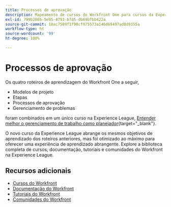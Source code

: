 ```yaml
---
title: Processos de aprovação
description: Mapeamento de cursos do Workfront One para cursos da Experience League
exl-id: 799b286b-5e95-4793-b7d5-db69bfbb422a
source-git-commit: 18ac7509f1f90cf975573a146d69497ad8d9355a
workflow-type: ht
source-wordcount: '99'
ht-degree: 100%

---
```


# Processos de aprovação

Os quatro roteiros de aprendizagem do Workfront One a seguir,

* Modelos de projeto
* Etapas
* Processos de aprovação
* Gerenciamento de problemas

foram combinados em um único curso na Experience League, [Entender melhor o gerenciamento de trabalho como planejador](https://experienceleague.adobe.com/?recommended=Workfront-U-1-2022.3.planners){target="_blank"}.

O novo curso da Experience League abrange os mesmos objetivos de aprendizado dos roteiros anteriores, mas foi otimizado ao máximo para oferecer uma experiência de aprendizado abrangente.  Explore a biblioteca completa de cursos, documentação, tutoriais e comunidades do Workfront na Experience League.

## Recursos adicionais

* [Cursos do Workfront](https://experienceleague.adobe.com/?lang=pt-BR&amp;Solution=Workfront#courses)
* [Documentação do Workfront](https://experienceleague.adobe.com/docs/workfront.html?lang=pt-BR)
* [Tutoriais do Workfront](https://experienceleague.adobe.com/docs/workfront-learn/tutorials-workfront/home.html?lang=pt-BR)
* [Comunidades do Workfront](https://experienceleaguecommunities.adobe.com/t5/workfront/ct-p/workfront)

